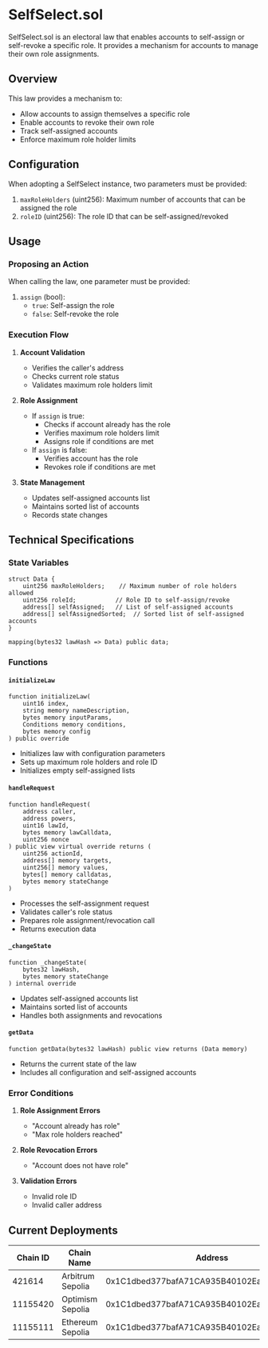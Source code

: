 # SelfSelect.sol

SelfSelect.sol is an electoral law that enables accounts to self-assign or self-revoke a specific role. It provides a mechanism for accounts to manage their own role assignments.

## Overview

This law provides a mechanism to:
- Allow accounts to assign themselves a specific role
- Enable accounts to revoke their own role
- Track self-assigned accounts
- Enforce maximum role holder limits

## Configuration

When adopting a SelfSelect instance, two parameters must be provided:

1. `maxRoleHolders` (uint256): Maximum number of accounts that can be assigned the role
2. `roleID` (uint256): The role ID that can be self-assigned/revoked

## Usage

### Proposing an Action

When calling the law, one parameter must be provided:

1. `assign` (bool): 
   - `true`: Self-assign the role
   - `false`: Self-revoke the role

### Execution Flow

1. **Account Validation**
   - Verifies the caller's address
   - Checks current role status
   - Validates maximum role holders limit

2. **Role Assignment**
   - If `assign` is true:
     - Checks if account already has the role
     - Verifies maximum role holders limit
     - Assigns role if conditions are met
   - If `assign` is false:
     - Verifies account has the role
     - Revokes role if conditions are met

3. **State Management**
   - Updates self-assigned accounts list
   - Maintains sorted list of accounts
   - Records state changes

## Technical Specifications

### State Variables

```solidity
struct Data {
    uint256 maxRoleHolders;    // Maximum number of role holders allowed
    uint256 roleId;           // Role ID to self-assign/revoke
    address[] selfAssigned;   // List of self-assigned accounts
    address[] selfAssignedSorted;  // Sorted list of self-assigned accounts
}

mapping(bytes32 lawHash => Data) public data;
```

### Functions

#### `initializeLaw`
```solidity
function initializeLaw(
    uint16 index,
    string memory nameDescription,
    bytes memory inputParams,
    Conditions memory conditions,
    bytes memory config
) public override
```
- Initializes law with configuration parameters
- Sets up maximum role holders and role ID
- Initializes empty self-assigned lists

#### `handleRequest`
```solidity
function handleRequest(
    address caller,
    address powers,
    uint16 lawId,
    bytes memory lawCalldata,
    uint256 nonce
) public view virtual override returns (
    uint256 actionId,
    address[] memory targets,
    uint256[] memory values,
    bytes[] memory calldatas,
    bytes memory stateChange
)
```
- Processes the self-assignment request
- Validates caller's role status
- Prepares role assignment/revocation call
- Returns execution data

#### `_changeState`
```solidity
function _changeState(
    bytes32 lawHash,
    bytes memory stateChange
) internal override
```
- Updates self-assigned accounts list
- Maintains sorted list of accounts
- Handles both assignments and revocations

#### `getData`
```solidity
function getData(bytes32 lawHash) public view returns (Data memory)
```
- Returns the current state of the law
- Includes all configuration and self-assigned accounts

### Error Conditions

1. **Role Assignment Errors**
   - "Account already has role"
   - "Max role holders reached"

2. **Role Revocation Errors**
   - "Account does not have role"

3. **Validation Errors**
   - Invalid role ID
   - Invalid caller address

## Current Deployments

| Chain ID  | Chain Name         | Address                                      |
|-----------|-------------------|----------------------------------------------|
| 421614    | Arbitrum Sepolia  | 0x1C1dbed377bafA71CA935B40102Ea7A2C1D6ec8d  |
| 11155420  | Optimism Sepolia  | 0x1C1dbed377bafA71CA935B40102Ea7A2C1D6ec8d  |
| 11155111  | Ethereum Sepolia  | 0x1C1dbed377bafA71CA935B40102Ea7A2C1D6ec8d  | 



